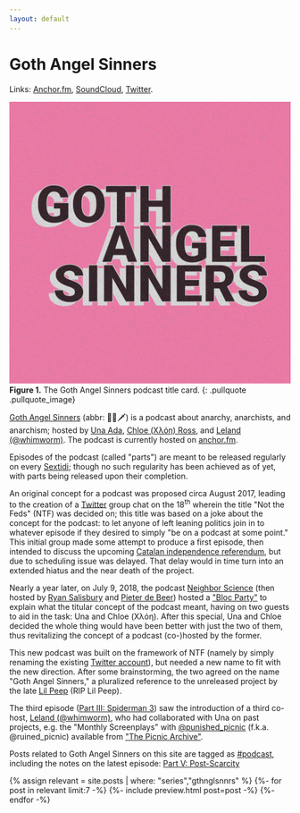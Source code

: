 ```yaml
---
layout: default
---
```


# Goth Angel Sinners

Links: [Anchor.fm][1], [SoundCloud][23], [Twitter][16].

[![Goth Angel Sinners][22]][1]
**Figure 1.** The Goth Angel Sinners podcast title card.
{: .pullquote .pullquote_image}

[Goth Angel Sinners][1] (abbr: 🥀👼🗡) is a podcast about anarchy, anarchists,
and anarchism; hosted by [Una Ada][2], [Chloe (Χλόη) Ross][3], and
[Leland (@whimworm)][4]. The podcast is currently hosted on [anchor.fm][1].

Episodes of the podcast (called "parts") are meant to be released regularly on
every [Sextidi][12]; though no such regularity has been achieved as of yet, with
parts being released upon their completion.

An original concept for a podcast was proposed circa August 2017, leading to the
creation of a [Twitter][13] group chat on the 18<sup>th</sup> wherein the title
"Not the Feds" (NTF) was decided on; this title was based on a joke about the
concept for the podcast: to let anyone of left leaning politics join in to
whatever episode if they desired to simply "be on a podcast at some point." This
initial group made some attempt to produce a first episode, then intended to
discuss the upcoming [Catalan independence referendum][6], but due to scheduling
issue was delayed. That delay would in time turn into an extended hiatus and the
near death of the project.

Nearly a year later, on July 9, 2018, the podcast [Neighbor Science][8] (then
hosted by [Ryan Salisbury][14] and [Pieter de Beer][15]) hosted a ["Bloc
Party"][17] to explain what the titular concept of the podcast meant, having on
two guests to aid in the task: Una and Chloe (Χλόη). After this special,
Una and Chloe decided the whole thing would have been better with just the two
of them, thus revitalizing the concept of a podcast (co-)hosted by the former.

This new podcast was built on the framework of NTF (namely by simply renaming
the existing [Twitter account][16]), but needed a new name to fit with the new
direction. After some brainstorming, the two agreed on the name "Goth Angel
Sinners," a pluralized reference to the unreleased project by the late
[Lil Peep][18] (RIP Lil Peep).

The third episode ([Part III: Spiderman 3][19]) saw the introduction of a third
co-host, [Leland (@whimworm)][4], who had collaborated with Una on past
projects, e.g. the "Monthly Screenplays" with [@punished_picnic][20] (f.k.a.
@ruined_picnic) available from ["The Picnic Archive"][21].

Posts related to Goth Angel Sinners on this site are tagged as [#podcast][9],
including the notes on the latest episode: [Part V: Post-Scarcity][7]

{% assign relevant = site.posts | where: "series","gthnglsnnrs" %}
{%- for post in relevant limit:7 -%}
    {%- include preview.html post=post -%}
{%- endfor -%}

[1]: https://anchor.fm/gthnglsnnrs
[2]: https://anarchy.website/
[3]: https://never-work.com/
[4]: https://twitter.com/whimworm
[6]: https://en.wikipedia.org/wiki/2017_Catalan_independence_referendum
[7]: /podcast/5/notes
[8]: http://www.neighborsciencepodcast.com/
[9]: /tag/#podcast
[12]: https://en.wiktionary.org/wiki/sextidi
[13]: https://twitter.com/
[14]: https://twitter.com/HandleOfRy
[15]: https://twitter.com/Bookcheekite
[16]: https://twitter.com/gthnglsnnrs/
[17]: http://www.neighborsciencepodcast.com/e/neighborhood-bloc-party/
[18]: https://en.wikipedia.org/wiki/Lil_Peep
[19]: https://anchor.fm/gthnglsnnrs/episodes/Part-III-Spiderman-3-e2nmr0
[20]: https://twitter.com/punished_picnic
[21]: https://medium.com/@ruinedpicnic/the-picnic-archive-cd2751818964
[22]: /assets/img/gas/title.jpg
[23]: https://soundcloud.com/gthnglsnnrs
